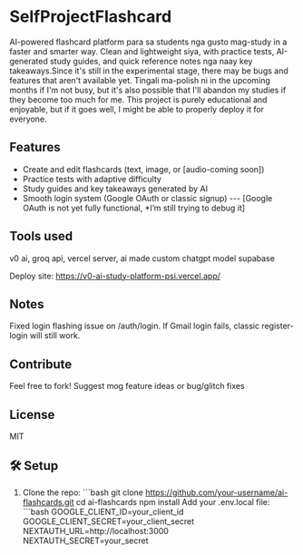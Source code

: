 # SelfProjectFlashcard
AI-powered flashcard platform para sa students nga gusto mag-study in a faster and smarter way. Clean and lightweight siya, with practice tests, AI-generated study guides, and quick reference notes nga naay key takeaways.Since it's still in the experimental stage, there may be bugs and features that aren't available yet. Tingali ma-polish ni in the upcoming months if I'm not busy, but it's also possible that I'll abandon my studies if they become too much for me.  This project is purely educational and enjoyable, but if it goes well, I might be able to properly deploy it for everyone.

## Features
- Create and edit flashcards (text, image, or [audio-coming soon])
- Practice tests with adaptive difficulty
- Study guides and key takeaways generated by AI
- Smooth login system (Google OAuth or classic signup) --- [Google OAuth is not yet fully functional, *I’m still trying to debug it]

## Tools used
v0 ai,
groq api,
vercel server,
ai made custom chatgpt model supabase

Deploy site:
https://v0-ai-study-platform-psi.vercel.app/

## Notes
Fixed login flashing issue on /auth/login.
If Gmail login fails, classic register-login will still work.

## Contribute
Feel free to fork! Suggest mog feature ideas or bug/glitch fixes

## License
MIT

## 🛠️ Setup
1. Clone the repo:
   \`\`\`bash
   git clone https://github.com/your-username/ai-flashcards.git
   cd ai-flashcards
   npm install
Add your .env.local file:
   \`\`\`bash
   GOOGLE_CLIENT_ID=your_client_id
   GOOGLE_CLIENT_SECRET=your_client_secret
   NEXTAUTH_URL=http://localhost:3000
   NEXTAUTH_SECRET=your_secret
